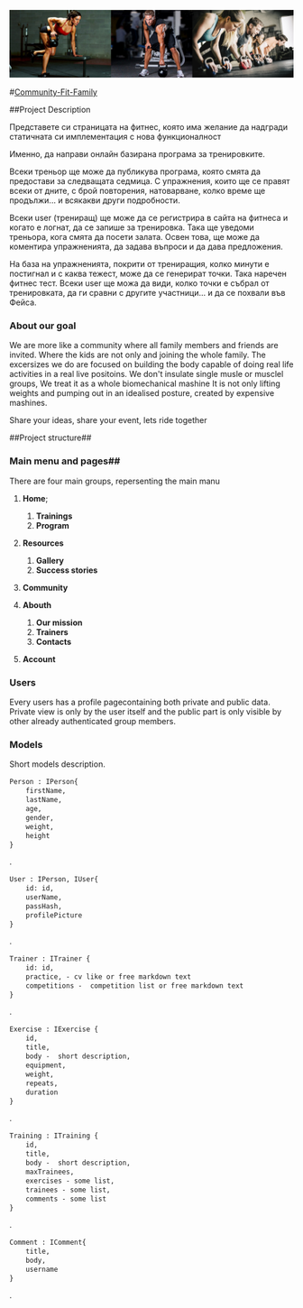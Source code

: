 
![Cover photo](./Images/all-main.jpg) 

#<a href="../README.md">Community-Fit-Family</a>


##Project Description

 Представете си страницата на фитнес, която има желание да надгради статичната си имплементация с нова функционалност

Именно, да направи онлайн базирана програма за тренировките.

Всеки треньор ще може да публикува програма, която смята да предостави за следващата седмица. С упражнения, които ще се правят всеки от дните, с брой повторения, натоварване, колко време ще продължи... и всякакви други подробности.

Всеки user (трениращ) ще може да се регистрира в сайта на фитнеса и когато е логнат, да се запише за тренировка. Така ще уведоми треньора, кога смята да посети залата. Освен това, ще може да коментира упражненията, да задава въпроси и да дава предложения.

На база на упражненията, покрити от трениращия, колко минути е постигнал и с каква тежест, може да се генерират точки. Така наречен фитнес тест. Всеки user ще можа да види, колко точки е събрал от тренировката, да ги сравни с другите участници... и да се похвали във Фейса.


### About our goal ###

We are more like a community where all family members and friends are invited. 
Where the kids are not only  and joining the whole family.
The excersizes we do are focused on building the body capable of doing real life activities in a real live positoins. 
We don't insulate single musle or musclel groups, We treat it as a whole biomechanical mashine
It is not only lifting weights and pumping out in an idealised posture, created by expensive mashines.

Share your ideas, share your event, lets ride together


##Project structure##

### Main menu and pages##

There are four main groups, repersenting the main manu 

1. **Home**;
	1. **Trainings**
	1. **Program**
1. **Resources**
	1. **Gallery**
	1. **Success stories**
1. **Community**
1. **Abouth**
	1. **Our mission**
	1. **Trainers**
	1. **Contacts**


1. **Account**

### Users ###
Every users has a profile pagecontaining both private and public data. 
Private view is only by the user itself and the public part is only visible by other already authenticated group members.


### Models ###
Short models description.

		
	Person : IPerson{
		firstName,
		lastName,
		age,
		gender,
		weight,
		height
	}	
 .
	
	User : IPerson, IUser{
		id: id,	
		userName,
		passHash,
		profilePicture		 		
	}	
.

	Trainer : ITrainer {
		id: id,	
		practice, - cv like or free markdown text
		competitions - 	competition list or free markdown text
	}
.

	Exercise : IExercise {
		id,
		title,
		body - 	short description,
		equipment,
		weight,
		repeats,
		duration
	}
.

	Training : ITraining {
		id,
		title,
		body - 	short description,
		maxTrainees,
		exercises - some list,
		trainees - some list,
		comments - some list		
	}
.

	Comment : IComment{
		title,
		body,
		username		
	}
	
.
